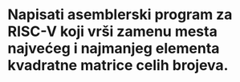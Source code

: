 # Napisati asemblerski program za RISC-V koji vrši zamenu mesta najvećeg i najmanjeg elementa kvadratne matrice celih brojeva.
